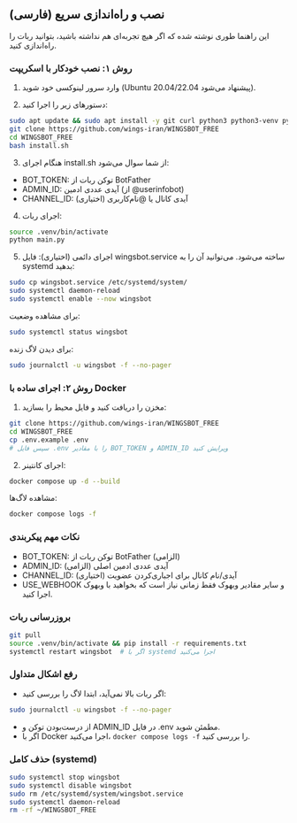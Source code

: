 ## نصب و راه‌اندازی سریع (فارسی)

این راهنما طوری نوشته شده که اگر هیچ تجربه‌ای هم نداشته باشید، بتوانید ربات را راه‌اندازی کنید.

### روش ۱: نصب خودکار با اسکریپت

1) وارد سرور لینوکسی خود شوید (Ubuntu 20.04/22.04 پیشنهاد می‌شود).

2) دستورهای زیر را اجرا کنید:

```bash
sudo apt update && sudo apt install -y git curl python3 python3-venv python3-pip
git clone https://github.com/wings-iran/WINGSBOT_FREE
cd WINGSBOT_FREE
bash install.sh
```

3) هنگام اجرای install.sh از شما سوال می‌شود:
- BOT_TOKEN: توکن ربات از BotFather
- ADMIN_ID: آیدی عددی ادمین (از @userinfobot)
- CHANNEL_ID: آیدی کانال یا @نام‌کاربری (اختیاری)

4) اجرای ربات:

```bash
source .venv/bin/activate
python main.py
```

5) اجرای دائمی (اختیاری): فایل wingsbot.service ساخته می‌شود. می‌توانید آن را به systemd بدهید:

```bash
sudo cp wingsbot.service /etc/systemd/system/
sudo systemctl daemon-reload
sudo systemctl enable --now wingsbot
```

برای مشاهده وضعیت:

```bash
sudo systemctl status wingsbot
```

برای دیدن لاگ زنده:

```bash
sudo journalctl -u wingsbot -f --no-pager
```

### روش ۲: اجرای ساده با Docker

1) مخزن را دریافت کنید و فایل محیط را بسازید:

```bash
git clone https://github.com/wings-iran/WINGSBOT_FREE
cd WINGSBOT_FREE
cp .env.example .env
# سپس فایل .env را با مقادیر BOT_TOKEN و ADMIN_ID ویرایش کنید
```

2) اجرای کانتینر:

```bash
docker compose up -d --build
```

مشاهده لاگ‌ها:

```bash
docker compose logs -f
```

### نکات مهم پیکربندی

- BOT_TOKEN: توکن ربات از BotFather (الزامی)
- ADMIN_ID: آیدی عددی ادمین اصلی (الزامی)
- CHANNEL_ID: آیدی/نام کانال برای اجباری‌کردن عضویت (اختیاری)
- USE_WEBHOOK و سایر مقادیر وبهوک فقط زمانی نیاز است که بخواهید با وبهوک اجرا کنید.

### بروزرسانی ربات

```bash
git pull
source .venv/bin/activate && pip install -r requirements.txt
systemctl restart wingsbot  # اگر با systemd اجرا می‌کنید
```

### رفع اشکال متداول

- اگر ربات بالا نمی‌آید، ابتدا لاگ را بررسی کنید:
```bash
sudo journalctl -u wingsbot -f --no-pager
```
- از درست‌بودن توکن و ADMIN_ID در فایل .env مطمئن شوید.
- اگر با Docker اجرا می‌کنید، `docker compose logs -f` را بررسی کنید.

### حذف کامل (systemd)

```bash
sudo systemctl stop wingsbot
sudo systemctl disable wingsbot
sudo rm /etc/systemd/system/wingsbot.service
sudo systemctl daemon-reload
rm -rf ~/WINGSBOT_FREE
```

